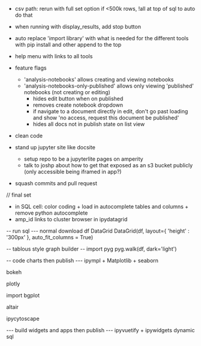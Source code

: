 
- csv path: rerun with full set option if <500k rows, !all at top of sql to auto do that
- when running with display_results, add stop button



- auto replace 'import library' with what is needed for the different tools with pip install and other append to the top
- help menu with links to all tools


- feature flags 
    - 'analysis-notebooks' allows creating and viewing notebooks
    - 'analysis-notebooks-only-published' allows only viewing 'published' notebooks (not creating or editing) 
        - hides edit button when on published 
        - removes create notebook dropdown
        - if navigate to a document directly in edit, don't go past loading and show 'no access, request this document be published'
        - hides all docs not in publish state on list view
- clean code
- stand up jupyter site like docsite 
    - setup repo to be a jupyterlite pages on amperity
    - talk to joshp about how to get that exposed as an s3 bucket publicly (only accessible being iframed in app?)
- squash commits and pull request





// final set
- in SQL cell: color coding + load in autocomplete tables and columns + remove python autocomplete
- amp_id links to cluster browser in ipydatagrid





-- run sql ---
normal 
download
df
DataGrid
DataGrid(df, layout={ 'height' : '300px' }, auto_fit_columns = True) 

-- tablous style graph builder --
import pyg
pyg.walk(df, dark='light')


-- code charts then publish ---
ipympl + Matplotlib + seaborn

bokeh

plotly

import bgplot

altair

ipycytoscape


--- build widgets and apps then publish ---
ipyvuetify + ipywidgets
dynamic sql



